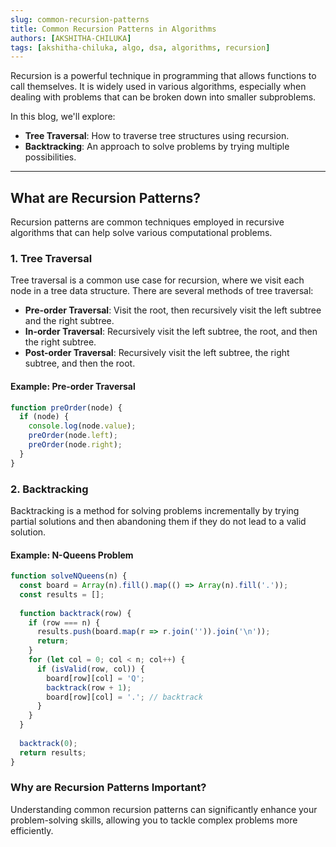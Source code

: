 ```yaml
---
slug: common-recursion-patterns
title: Common Recursion Patterns in Algorithms
authors: [AKSHITHA-CHILUKA]
tags: [akshitha-chiluka, algo, dsa, algorithms, recursion]
---
```


Recursion is a powerful technique in programming that allows functions to call themselves. It is widely used in various algorithms, especially when dealing with problems that can be broken down into smaller subproblems.

<!-- truncate -->

In this blog, we'll explore:

- **Tree Traversal**: How to traverse tree structures using recursion.
- **Backtracking**: An approach to solve problems by trying multiple possibilities.
  
---

## What are Recursion Patterns?

Recursion patterns are common techniques employed in recursive algorithms that can help solve various computational problems.

### 1. Tree Traversal

Tree traversal is a common use case for recursion, where we visit each node in a tree data structure. There are several methods of tree traversal:

- **Pre-order Traversal**: Visit the root, then recursively visit the left subtree and the right subtree.
- **In-order Traversal**: Recursively visit the left subtree, the root, and then the right subtree.
- **Post-order Traversal**: Recursively visit the left subtree, the right subtree, and then the root.

#### Example: Pre-order Traversal

```javascript
function preOrder(node) {
  if (node) {
    console.log(node.value);
    preOrder(node.left);
    preOrder(node.right);
  }
}
```
### 2. Backtracking
Backtracking is a method for solving problems incrementally by trying partial solutions and then abandoning them if they do not lead to a valid solution.

#### Example: N-Queens Problem
```javascript
function solveNQueens(n) {
  const board = Array(n).fill().map(() => Array(n).fill('.'));
  const results = [];
  
  function backtrack(row) {
    if (row === n) {
      results.push(board.map(r => r.join('')).join('\n'));
      return;
    }
    for (let col = 0; col < n; col++) {
      if (isValid(row, col)) {
        board[row][col] = 'Q';
        backtrack(row + 1);
        board[row][col] = '.'; // backtrack
      }
    }
  }
  
  backtrack(0);
  return results;
}
```
### Why are Recursion Patterns Important?
Understanding common recursion patterns can significantly enhance your problem-solving skills, allowing you to tackle complex problems more efficiently.

